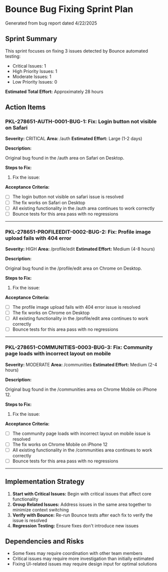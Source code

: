 # Bounce Bug Fixing Sprint Plan

Generated from bug report dated 4/22/2025

## Sprint Summary

This sprint focuses on fixing 3 issues detected by Bounce automated testing:

- Critical Issues: 1
- High Priority Issues: 1
- Moderate Issues: 1
- Low Priority Issues: 0

**Estimated Total Effort:** Approximately 28 hours

## Action Items

### PKL-278651-AUTH-0001-BUG-1: Fix: Login button not visible on Safari

**Severity:** CRITICAL
**Area:** /auth
**Estimated Effort:** Large (1-2 days)

**Description:**


Original bug found in the /auth area on Safari on Desktop.

**Steps to Fix:**
1. Fix the issue: 

**Acceptance Criteria:**
- [ ] The login button not visible on safari issue is resolved
- [ ] The fix works on Safari on Desktop
- [ ] All existing functionality in the /auth area continues to work correctly
- [ ] Bounce tests for this area pass with no regressions

---

### PKL-278651-PROFILEEDIT-0002-BUG-2: Fix: Profile image upload fails with 404 error

**Severity:** HIGH
**Area:** /profile/edit
**Estimated Effort:** Medium (4-8 hours)

**Description:**


Original bug found in the /profile/edit area on Chrome on Desktop.

**Steps to Fix:**
1. Fix the issue: 

**Acceptance Criteria:**
- [ ] The profile image upload fails with 404 error issue is resolved
- [ ] The fix works on Chrome on Desktop
- [ ] All existing functionality in the /profile/edit area continues to work correctly
- [ ] Bounce tests for this area pass with no regressions

---

### PKL-278651-COMMUNITIES-0003-BUG-3: Fix: Community page loads with incorrect layout on mobile

**Severity:** MODERATE
**Area:** /communities
**Estimated Effort:** Medium (2-4 hours)

**Description:**


Original bug found in the /communities area on Chrome Mobile on iPhone 12.

**Steps to Fix:**
1. Fix the issue: 

**Acceptance Criteria:**
- [ ] The community page loads with incorrect layout on mobile issue is resolved
- [ ] The fix works on Chrome Mobile on iPhone 12
- [ ] All existing functionality in the /communities area continues to work correctly
- [ ] Bounce tests for this area pass with no regressions

---

## Implementation Strategy

1. **Start with Critical Issues:** Begin with critical issues that affect core functionality
2. **Group Related Issues:** Address issues in the same area together to minimize context switching
3. **Verify with Bounce:** Re-run Bounce tests after each fix to verify the issue is resolved
4. **Regression Testing:** Ensure fixes don't introduce new issues

## Dependencies and Risks

- Some fixes may require coordination with other team members
- Critical issues may require more investigation than initially estimated
- Fixing UI-related issues may require design input for optimal solutions

